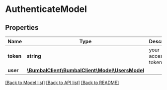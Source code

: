 # AuthenticateModel

## Properties
Name | Type | Description | Notes
------------ | ------------- | ------------- | -------------
**token** | **string** | your access token | [optional] 
**user** | [**\BumbalClient\BumbalClient\Model\UsersModel**](UsersModel.md) |  | [optional] 

[[Back to Model list]](../README.md#documentation-for-models) [[Back to API list]](../README.md#documentation-for-api-endpoints) [[Back to README]](../README.md)


